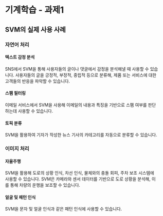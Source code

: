 # 기계학습 - 과제1

## SVM의 실제 사용 사례

### 자연어 처리

#### 텍스트 감정 분석

SNS에서 SVM을 통해 사용자들의 글이나 댓글에서 감정을 분석해낼 때 사용할 수 있습니다.
사용자들의 글을 긍정적, 부정적, 중립적 등으로 분류해, 제품 또는 서비스에 대한 고객들의 반응을 파악할 수 있습니다.

#### 스팸 필터링

이메일 서비스에서 SVM을 사용해 이메일의 내용과 특징을 기반으로 스팸 여부를 판단하는데 사용할 수 있습니다.

#### 토픽 분류

SVM을 활용하여 기자가 작성한 뉴스 기사의 카테고리를 자동으로 분류할 수 있습니다.

### 이미지 처리

#### 자율주행

SVM을 활용해 도로의 상황 인식, 차선 인식, 물체와의 충돌 회피, 주차 보조 시스템에 사용할 수 있습니다.
SVM은 카메라와 센서 데이터를 기반으로 도로 상황을 분석해, 이를 통해 차량의 운행을 보조할 수 있습니다.

#### 얼굴 및 패턴 인식

SVM을 문자 및 얼굴 인식과 같은 패턴 인식에 사용할 수 있습니다.



